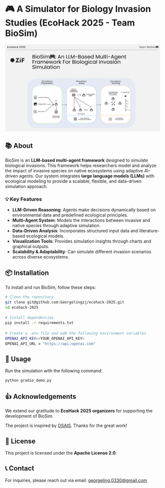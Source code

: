 # 🎮 A Simulator for Biology Invasion Studies (EcoHack 2025 - Team BioSim)

![BioSim Framework](assets/figure-ecohack.png)

## 📚 About
BioSim is an **LLM-based multi-agent framework** designed to simulate biological invasions. This framework helps researchers model and analyze the impact of invasive species on native ecosystems using adaptive AI-driven agents. Our system integrates **large language models (LLMs)** with ecological modeling to provide a scalable, flexible, and data-driven simulation approach.

### 💡 Key Features
- **LLM-Driven Reasoning**: Agents make decisions dynamically based on environmental data and predefined ecological principles.
- **Multi-Agent System**: Models the interactions between invasive and native species through adaptive simulation.
- **Data-Driven Analysis**: Incorporates structured input data and literature-based ecological models.
- **Visualization Tools**: Provides simulation insights through charts and graphical outputs.
- **Scalability & Adaptability**: Can simulate different invasion scenarios across diverse ecosystems.

## 📦 Installation
To install and run BioSim, follow these steps:

```sh
# Clone the repository
git clone git@github.com:Georgelingzj/ecohack-2025.git
cd ecohack-2025

# Install dependencies
pip install -r requirements.txt

# Create a .env file and add the following environment variables
OPENAI_API_KEY=<YOUR_OPENAI_API_KEY>
OPENAI_API_URL = "https://api.openai.com"
```

## 📝 Usage
Run the simulation with the following command:

```sh
python gradio_demo.py
```

## 👍 Acknowledgements   
We extend our gratitude to **EcoHack 2025 organizers** for supporting the development of BioSim.

The project is inspired by [OSAIS](https://github.com/camel-ai/oasis). Thanks for the great work!

## 📜 License
This project is licensed under the **Apache License 2.0**.

## 📞 Contact
For inquiries, please reach out via email: [georgeling.0330@gmail.com](mailto:georgeling.0330@gmail.com)
